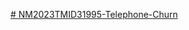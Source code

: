 [# NM2023TMID31995-Telephone-Churn](https://drive.google.com/file/d/1WPgzPfohI2vHe_RQ_U7BQmwKnMph3266/view?usp=share_link)
